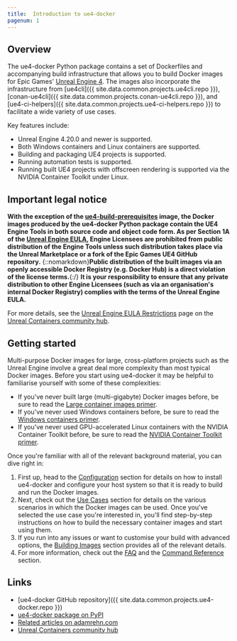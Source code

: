 ```yaml
---
title:  Introduction to ue4-docker
pagenum: 1
---
```


## Overview

The ue4-docker Python package contains a set of Dockerfiles and accompanying build infrastructure that allows you to build Docker images for Epic Games' [Unreal Engine 4](https://www.unrealengine.com/). The images also incorporate the infrastructure from [ue4cli]({{ site.data.common.projects.ue4cli.repo }}), [conan-ue4cli]({{ site.data.common.projects.conan-ue4cli.repo }}), and [ue4-ci-helpers]({{ site.data.common.projects.ue4-ci-helpers.repo }}) to facilitate a wide variety of use cases.

Key features include:

- Unreal Engine 4.20.0 and newer is supported.
- Both Windows containers and Linux containers are supported.
- Building and packaging UE4 projects is supported.
- Running automation tests is supported.
- Running built UE4 projects with offscreen rendering is supported via the NVIDIA Container Toolkit under Linux.


## Important legal notice

**With the exception of the [ue4-build-prerequisites](../building-images/available-container-images#ue4-build-prerequisites) image, the Docker images produced by the ue4-docker Python package contain the UE4 Engine Tools in both source code and object code form. As per Section 1A of the [Unreal Engine EULA](https://www.unrealengine.com/eula), Engine Licensees are prohibited from public distribution of the Engine Tools unless such distribution takes place via the Unreal Marketplace or a fork of the Epic Games UE4 GitHub repository.** {::nomarkdown}<strong class="text-danger">Public distribution of the built images via an openly accessible Docker Registry (e.g. Docker Hub) is a direct violation of the license terms.</strong>{:/} **It is your responsibility to ensure that any private distribution to other Engine Licensees (such as via an organisation's internal Docker Registry) complies with the terms of the Unreal Engine EULA.**

For more details, see the [Unreal Engine EULA Restrictions](https://unrealcontainers.com/docs/obtaining-images/eula-restrictions) page on the [Unreal Containers community hub](https://unrealcontainers.com/).


## Getting started

Multi-purpose Docker images for large, cross-platform projects such as the Unreal Engine involve a great deal more complexity than most typical Docker images. Before you start using ue4-docker it may be helpful to familiarise yourself with some of these complexities:

- If you've never built large (multi-gigabyte) Docker images before, be sure to read the [Large container images primer](./large-container-images-primer).
- If you've never used Windows containers before, be sure to read the [Windows containers primer](./windows-container-primer).
- If you've never used GPU-accelerated Linux containers with the NVIDIA Container Toolkit before, be sure to read the [NVIDIA Container Toolkit primer](./nvidia-docker-primer).

Once you're familiar with all of the relevant background material, you can dive right in:

1. First up, head to the [Configuration](../configuration) section for details on how to install ue4-docker and configure your host system so that it is ready to build and run the Docker images.
2. Next, check out the [Use Cases](../use-cases) section for details on the various scenarios in which the Docker images can be used. Once you've selected the use case you're interested in, you'll find step-by-step instructions on how to build the necessary container images and start using them.
3. If you run into any issues or want to customise your build with advanced options, the [Building Images](../building-images) section provides all of the relevant details.
4. For more information, check out the [FAQ](./frequently-asked-questions) and the [Command Reference](../commands) section.


## Links

- [ue4-docker GitHub repository]({{ site.data.common.projects.ue4-docker.repo }})
- [ue4-docker package on PyPI](https://pypi.org/project/ue4-docker/)
- [Related articles on adamrehn.com](https://adamrehn.com/articles/tag/Unreal%20Engine/)
- [Unreal Containers community hub](https://unrealcontainers.com/)
